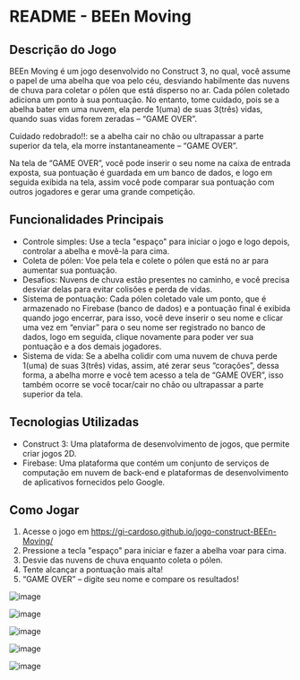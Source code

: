# README - BEEn Moving

## Descrição do Jogo
BEEn Moving é um jogo desenvolvido no Construct 3, no qual, você assume o papel de uma abelha que voa pelo céu, desviando habilmente das nuvens de chuva para coletar o pólen que está disperso no ar. Cada pólen coletado adiciona um ponto à sua pontuação. No entanto, tome cuidado, pois se a abelha bater em uma nuvem, ela perde 1(uma) de suas 3(três) vidas, quando suas vidas forem zeradas – “GAME OVER”. 

Cuidado redobrado!!: se a abelha cair no chão ou ultrapassar a parte superior da tela, ela morre instantaneamente – “GAME OVER”. 

Na tela de “GAME OVER”, você pode inserir o seu nome na caixa de entrada exposta, sua pontuação é guardada em um banco de dados, e logo em seguida exibida na tela, assim você pode comparar sua pontuação com outros jogadores e gerar uma grande competição.

## Funcionalidades Principais
- Controle simples: Use a tecla "espaço" para iniciar o jogo e logo depois, controlar a abelha e movê-la para cima.
- Coleta de pólen: Voe pela tela e colete o pólen que está no ar para aumentar sua pontuação.
- Desafios: Nuvens de chuva estão presentes no caminho, e você precisa desviar delas para evitar colisões e perda de vidas.
- Sistema de pontuação: Cada pólen coletado vale um ponto, que é armazenado no Firebase (banco de dados) e a pontuação final é exibida quando jogo encerrar, para isso, você deve inserir o seu nome e clicar uma vez em “enviar” para o seu nome ser registrado no banco de dados, logo em seguida, clique novamente para poder ver sua pontuação e a dos demais jogadores.
- Sistema de vida: Se a abelha colidir com uma nuvem de chuva perde 1(uma) de suas 3(três) vidas, assim, até zerar seus “corações”, dessa forma, a abelha morre e você tem acesso a tela de “GAME OVER”, isso também ocorre se você tocar/cair no chão ou ultrapassar a parte superior da tela.

## Tecnologias Utilizadas
- Construct 3: Uma plataforma de desenvolvimento de jogos, que permite criar jogos 2D.
- Firebase: Uma plataforma que contém um conjunto de serviços de computação em nuvem de back-end e plataformas de desenvolvimento de aplicativos fornecidos pelo Google.

## Como Jogar
1. Acesse o jogo em https://gi-cardoso.github.io/jogo-construct-BEEn-Moving/
2. Pressione a tecla "espaço" para iniciar e fazer a abelha voar para cima.
3. Desvie das nuvens de chuva enquanto coleta o pólen.
4. Tente alcançar a pontuação mais alta!
5. “GAME OVER” – digite seu nome e compare os resultados!
   
![image](https://github.com/gi-cardoso/gi-cardoso-jogo-construct-BEEn-Moving/assets/158864295/8228d026-ad3a-4326-96d8-dfc2bbd74037)

![image](https://github.com/gi-cardoso/gi-cardoso-jogo-construct-BEEn-Moving/assets/158864295/578c1326-af36-4599-8a2c-8ea8e7c369ac)

![image](https://github.com/gi-cardoso/gi-cardoso-jogo-construct-BEEn-Moving/assets/158864295/d3287e2b-da45-4b5d-be99-facd90d07771)

![image](https://github.com/gi-cardoso/gi-cardoso-jogo-construct-BEEn-Moving/assets/158864295/c887ab43-62c6-4b65-b802-633a7fde83f5)

![image](https://github.com/gi-cardoso/gi-cardoso-jogo-construct-BEEn-Moving/assets/158864295/74d65de6-8ed9-442c-b023-11c181a421eb)






 
